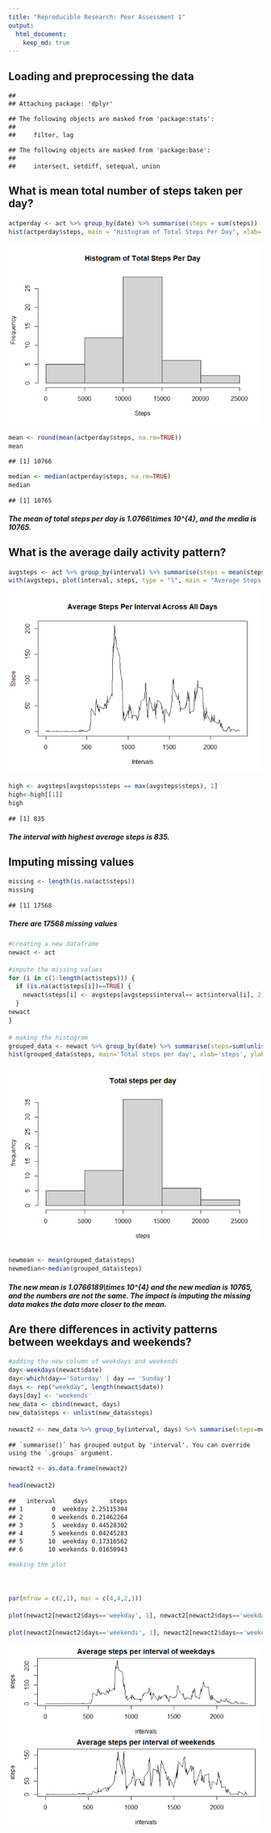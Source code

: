 ```yaml
---
title: "Reproducible Research: Peer Assessment 1"
output: 
  html_document:
    keep_md: true
---
```



## Loading and preprocessing the data

```
## 
## Attaching package: 'dplyr'
```

```
## The following objects are masked from 'package:stats':
## 
##     filter, lag
```

```
## The following objects are masked from 'package:base':
## 
##     intersect, setdiff, setequal, union
```


## What is mean total number of steps taken per day?


```r
actperday <- act %>% group_by(date) %>% summarise(steps = sum(steps))
hist(actperday$steps, main = "Histogram of Total Steps Per Day", xlab='Steps', ylab="Frequency")
```

![](PA1_template_files/figure-html/unnamed-chunk-2-1.png)<!-- -->


```r
mean <- round(mean(actperday$steps, na.rm=TRUE))
mean
```

```
## [1] 10766
```

```r
median <- median(actperday$steps, na.rm=TRUE)
median
```

```
## [1] 10765
```
##### The mean of total steps per day is 1.0766\times 10^{4}, and the media is 10765.

## What is the average daily activity pattern?

```r
avgsteps <- act %>% group_by(interval) %>% summarise(steps = mean(steps, na.rm=TRUE))
with(avgsteps, plot(interval, steps, type = "l", main = "Average Steps Per Interval Across All Days", xlab="Intervals", ylab="Steps"))
```

![](PA1_template_files/figure-html/unnamed-chunk-4-1.png)<!-- -->


```r
high <- avgsteps[avgsteps$steps == max(avgsteps$steps), 1]
high<-high[[1]]
high
```

```
## [1] 835
```

##### The interval with highest average steps is 835.

## Imputing missing values


```r
missing <- length(is.na(act$steps))
missing
```

```
## [1] 17568
```

##### There are 17568 missing values


```r
#creating a new dataframe
newact <- act

#impute the missing values
for (i in c(1:length(act$steps))) {
  if (is.na(act$steps[i])==TRUE) {
    newact$steps[i] <- avgsteps[avgsteps$interval== act$interval[i], 2]
  }
newact
}

# making the histogram
grouped_data <- newact %>% group_by(date) %>% summarise(steps=sum(unlist(steps)))
hist(grouped_data$steps, main='Total steps per day', xlab='steps', ylab='frequency')
```

![](PA1_template_files/figure-html/unnamed-chunk-7-1.png)<!-- -->

```r
newmean <- mean(grouped_data$steps)
newmedian<-median(grouped_data$steps)
```
##### The new mean is 1.0766189\times 10^{4} and the new median is 10765, and the numbers are not the same. The impact is imputing the missing data makes the data more closer to the mean.



## Are there differences in activity patterns between weekdays and weekends?


```r
#adding the new column of weekdays and weekends
day<-weekdays(newact$date)
day<-which(day=='Saturday' | day == 'Sunday')
days <- rep("weekday", length(newact$date))
days[day] <- 'weekends'
new_data <- cbind(newact, days)
new_data$steps <- unlist(new_data$steps)

newact2 <- new_data %>% group_by(interval, days) %>% summarise(steps=mean(steps))
```

```
## `summarise()` has grouped output by 'interval'. You can override using the `.groups` argument.
```

```r
newact2 <- as.data.frame(newact2)

head(newact2)
```

```
##   interval     days      steps
## 1        0  weekday 2.25115304
## 2        0 weekends 0.21462264
## 3        5  weekday 0.44528302
## 4        5 weekends 0.04245283
## 5       10  weekday 0.17316562
## 6       10 weekends 0.01650943
```



```r
#making the plot



par(mfrow = c(2,1), mar = c(4,4,2,1))

plot(newact2[newact2$days=='weekday', 1], newact2[newact2$days=='weekday', 3], , type='l', main = 'Average steps per interval of weekdays', xlab = 'intervals', ylab='steps')

plot(newact2[newact2$days=='weekends', 1], newact2[newact2$days=='weekends', 3], , type='l', main = 'Average steps per interval of weekends', xlab = 'intervals', ylab='steps')
```

![](PA1_template_files/figure-html/unnamed-chunk-10-1.png)<!-- -->


